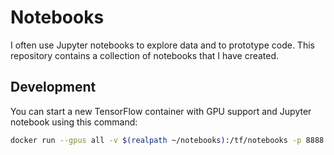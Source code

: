 # Notebooks

I often use Jupyter notebooks to explore data and to prototype code. This repository contains a collection of notebooks that I have created.

## Development

You can start a new TensorFlow container with GPU support and Jupyter notebook using this command:

```bash
docker run --gpus all -v $(realpath ~/notebooks):/tf/notebooks -p 8888:8888 tensorflow/tensorflow:latest-gpu-jupyter
```
